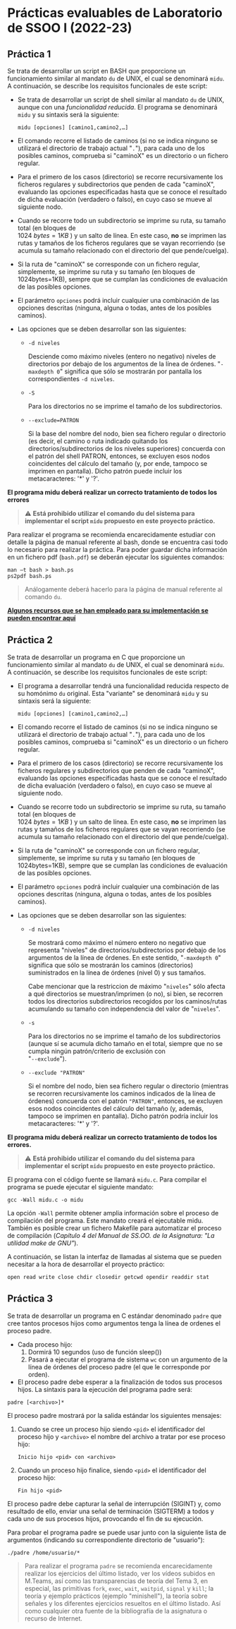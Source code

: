 # Prácticas evaluables de Laboratorio de SSOO I (2022-23)

## Práctica 1

Se trata de desarrollar un script en BASH que proporcione un funcionamiento similar al mandato `du` de UNIX, el cual se denominará `midu`. A continuación, se describe los requisitos funcionales de este script:

- Se trata de desarrollar un script de shell similar al mandato `du` de UNIX, aunque con una _funcionalidad reducida_. El programa se denominará `midu` y su sintaxis será la siguiente:

    ```console
    midu [opciones] [camino1,camino2,…]
    ```

- El comando recorre el listado de caminos (si no se indica ninguno se utilizará el directorio de trabajo actual "`.`"), para cada uno de los posibles caminos, comprueba si "caminoX" es un directorio o un fichero regular.

- Para el primero de los casos (directorio) se recorre recursivamente los ficheros regulares y subdirectorios que penden de cada "caminoX", evaluando las opciones especificadas hasta que se conoce el resultado de dicha evaluación (verdadero o falso), en cuyo caso se mueve al siguiente nodo.

- Cuando se recorre todo un subdirectorio se imprime su ruta, su tamaño total (en bloques de <br> $1024\ bytes=1KB$ ) y un salto de línea. En este caso, **no** se imprimen las rutas y tamaños de los ficheros regulares que se vayan recorriendo (se acumula su tamaño relacionado con el directorio del que pende/cuelga).

- Si la ruta de "caminoX" se corresponde con un fichero regular, simplemente, se imprime su ruta y su tamaño (en bloques de 1024bytes=1KB), sempre que se cumplan las condiciones de evaluación de las posibles opciones.

- El parámetro `opciones` podrá incluir cualquier una combinación de las opciones descritas (ninguna, alguna o todas, antes de los posibles caminos).

- Las opciones que se deben desarrollar son las siguientes:

    - `-d niveles`

        Desciende como máximo niveles (entero no negativo) niveles de directorios por debajo de los argumentos de la línea de órdenes. "`-maxdepth 0`" significa que sólo se mostrarán por pantalla los correspondientes `-d niveles`.

    - `-S`

        Para los directorios no se imprime el tamaño de los subdirectorios.

    - `--exclude=PATRON`

        Si la base del nombre del nodo, bien sea fichero regular o directorio (es decir, el camino o ruta indicado quitando los directorios/subdirectorios de los niveles superiores) concuerda con el patrón del shell PATRON, entonces, se excluyen esos nodos coincidentes del cálculo del tamaño (y, por ende, tampoco se imprimen en pantalla). Dicho patrón puede incluir los metacaracteres: '*' y '?'.

**El programa midu deberá realizar un correcto tratamiento de todos los errores**
>:warning: **Está prohibido utilizar el comando du del sistema para implementar el script `midu` propuesto en este proyecto práctico.**

Para realizar el programa se recomienda encarecidamente estudiar con detalle la página de manual referente al bash, donde se encuentra casi todo lo necesario para realizar la práctica. Para poder guardar dicha información en un fichero pdf (`bash.pdf`) se deberán ejecutar los siguientes comandos:

```console
man –t bash > bash.ps
ps2pdf bash.ps
```

> Análogamente deberá hacerlo para la página de manual referente al comando `du`.
<!-- Para las dudas sobre este proyecto práctico, podéis poneros en contacto con el profesor de la asignatura bien vía Campus Virtual o en el correo Ivan.GDiaz@uclm.es para solicitar tutorías. -->

[**Algunos recursos que se han empleado para su implementación se pueden encontrar aquí**](/Ejercicios%20en%20BASH/Otros%20recursos/)

## Práctica 2

Se trata de desarrollar un programa en C que proporcione un funcionamiento similar al mandato `du` de UNIX, el cual se denominará `midu`. A continuación, se describe los requisitos funcionales de este script:

- El programa a desarrollar tendrá una funcionalidad reducida respecto de su homónimo `du` original. Esta "variante" se denominará `midu` y su sintaxis será la siguiente:

    ```console
    midu [opciones] [camino1,camino2,…]
    ```

- El comando recorre el listado de caminos (si no se indica ninguno se utilizará el directorio de trabajo actual "`.`"), para cada uno de los posibles caminos, comprueba si "caminoX" es un directorio o un fichero regular.

- Para el primero de los casos (directorio) se recorre recursivamente los ficheros regulares y subdirectorios que penden de cada "caminoX", evaluando las opciones especificadas hasta que se conoce el resultado de dicha evaluación (verdadero o falso), en cuyo caso se mueve al siguiente nodo.

- Cuando se recorre todo un subdirectorio se imprime su ruta, su tamaño total (en bloques de <br> $1024\ bytes=1KB$ ) y un salto de línea. En este caso, **no** se imprimen las rutas y tamaños de los ficheros regulares que se vayan recorriendo (se acumula su tamaño relacionado con el directorio del que pende/cuelga).

- Si la ruta de "caminoX" se corresponde con un fichero regular, simplemente, se imprime su ruta y su tamaño (en bloques de 1024bytes=1KB), sempre que se cumplan las condiciones de evaluación de las posibles opciones.

- El parámetro `opciones` podrá incluir cualquier una combinación de las opciones descritas (ninguna, alguna o todas, antes de los posibles caminos).

- Las opciones que se deben desarrollar son las siguientes:

    - `-d niveles`

        Se mostrará como máximo el número entero no negativo que representa "niveles" de directorios/subdirectorios por debajo de los argumentos de la línea de órdenes. En este sentido, "`-maxdepth 0`" significa que sólo se mostrarán los caminos (directorios) suministrados en la línea de órdenes (nivel 0) y sus tamaños.

        Cabe mencionar que la restriccion de máximo "`niveles`" sólo afecta a qué directorios se muestran/imprimen (o no), si bien, se recorren todos los directorios subdirectorios recogidos por los caminos/rutas acumulando su tamaño con independencia del valor de "`niveles`".

    - `-s`

        Para los directorios no se imprime el tamaño de los subdirectorios (aunque sí se acumula dicho tamaño en el total, siempre que no se cumpla ningún patrón/criterio de exclusión con <br> "`--exclude`").

    - `--exclude "PATRON"`

        Si el nombre del nodo, bien sea fichero regular o directorio (mientras se recorren recursivamente los caminos indicados de la línea de órdenes) concuerda con el patrón `"PATRON"`, entonces, se excluyen esos nodos coincidentes del cálculo del tamaño (y, además, tampoco se imprimen en pantalla). Dicho patrón podría incluir los metacaracteres: '*' y '?'.

**El programa midu deberá realizar un correcto tratamiento de todos los errores.**
>:warning: **Está prohibido utilizar el comando du del sistema para implementar el script `midu` propuesto en este proyecto práctico.**

El programa con el código fuente se llamará `midu.c`. Para compilar el programa se puede ejecutar el siguiente mandato:

```console
gcc -Wall midu.c -o midu
```

La opción `-Wall` permite obtener amplia información sobre el proceso de compilación del programa. Este mandato creará el ejecutable midu. También es posible crear un fichero Makefile para automatizar el proceso de compilación (_Capítulo 4 del Manual de SS.OO. de la Asignatura: "La utilidad make de GNU"_).

A continuación, se listan la interfaz de llamadas al sistema que se pueden necesitar a la hora de desarrollar el proyecto práctico:

```console
open read write close chdir closedir getcwd opendir readdir stat
```

## Práctica 3

Se trata de desarrollar un programa en C estándar denominado `padre` que cree tantos procesos hijos como argumentos tenga la línea de ordenes el proceso padre.
- Cada proceso hijo:
    1. Dormirá 10 segundos (uso de función sleep())
    2. Pasará a ejecutar el programa de sistema `wc` con un argumento de la línea de órdenes del proceso padre (el que le corresponde por orden).
- El proceso padre debe esperar a la finalización de todos sus procesos hijos.
La sintaxis para la ejecución del programa padre será:

```console
padre [<archivo>]*
```
                                          
El proceso padre mostrará por la salida estándar los siguientes mensajes:
1. Cuando se cree un proceso hijo siendo `<pid>` el identificador del proceso hijo y `<archivo>` el nombre del archivo a tratar por ese proceso hijo:
  
    ```console
    Inicio hijo <pid> con <archivo>
    ```

2. Cuando un proceso hijo finalice, siendo `<pid>` el identificador del proceso hijo:

    ```console
    Fin hijo <pid>
    ```

El proceso padre debe capturar la señal de interrupción (SIGINT) y, como resultado de ello, enviar una señal de terminación (SIGTERM) a todos y cada uno de sus procesos hijos, provocando el fin de su ejecución.

Para probar el programa padre se puede usar junto con la siguiente lista de argumentos (indicando su correspondiente directorio de "usuario"):

```console  
./padre /home/usuario/*
```

> Para realizar el programa `padre` se recomienda encarecidamente realizar los ejercicios del último listado, ver los vídeos subidos en M.Teams, así como las transparencias de teoría del Tema 3, en especial, las primitivas `fork`, `exec`, `wait`, `waitpid`, `signal` y `kill`; la teoría y ejemplo prácticos (ejemplo "minishell"), la teoría sobre señales y los diferentes ejercicios resueltos en el último listado. Así como cualquier otra fuente de la bibliografía de la asignatura o recurso de Internet.
